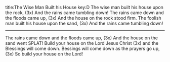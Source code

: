 title:The Wise Man Built his House
key:D
The wise man built his house upon the rock, (3x) 
And the rains came tumbling down!
The rains came down and the floods came up, (3x)
And the house on the rock stood firm.
The foolish man built his house upon the sand, (3x)
And the rains came tumbling down!

---

The rains came down and the floods came up, (3x)
And the house on the sand went SPLAT!
Build your house on the Lord Jesus Christ (3x)
and the Blessings will come down.
Bessings will come down as the prayers go up, (3x)
So build your house on the Lord!
